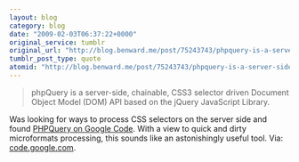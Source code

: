```yaml
---
layout: blog
category: blog
date: "2009-02-03T06:37:22+0000"
original_service: tumblr
original_url: "http://blog.benward.me/post/75243743/phpquery-is-a-server-side-chainable-css3"
tumblr_post_type: quote
atomid: "http://blog.benward.me/post/75243743/phpquery-is-a-server-side-chainable-css3"
---
```

> phpQuery is a server-side, chainable, CSS3 selector driven Document Object Model (DOM) API based on the jQuery JavaScript Library.

Was looking for ways to process CSS selectors on the server side and found <a href="http://code.google.com/p/phpquery/">PHPQuery on Google Code</a>. With a view to quick and dirty microformats processing, this sounds like an astonishingly useful tool.
Via: [code.google.com](http://code.google.com/p/phpquery/).